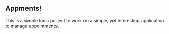  ## Appments!

 This is a simple Ionic project to work on a simple, yet interesting application to manage appointments.